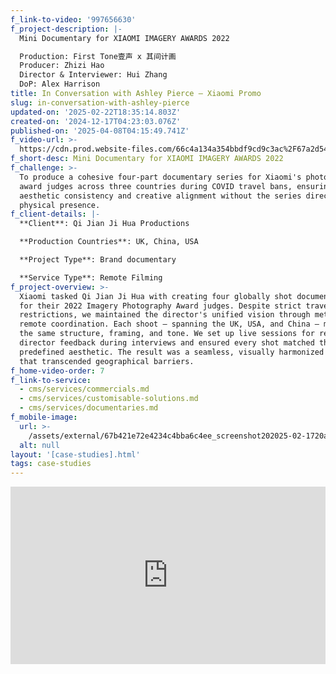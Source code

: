 ```yaml
---
f_link-to-video: '997656630'
f_project-description: |-
  Mini Documentary for XIAOMI IMAGERY AWARDS 2022

  Production: First Tone壹声 x 其间计画  
  Producer: Zhizi Hao  
  Director & Interviewer: Hui Zhang  
  DoP: Alex Harrison
title: In Conversation with Ashley Pierce ‒ Xiaomi Promo
slug: in-conversation-with-ashley-pierce
updated-on: '2025-02-22T18:35:14.803Z'
created-on: '2024-12-17T04:23:03.076Z'
published-on: '2025-04-08T04:15:49.741Z'
f_video-url: >-
  https://cdn.prod.website-files.com/66c4a134a354bbdf9cd9c3ac%2F67a2d5444cb50ce92b3a73aa_Ashley%20Pierce-transcode.mp4
f_short-desc: Mini Documentary for XIAOMI IMAGERY AWARDS 2022
f_challenge: >-
  To produce a cohesive four-part documentary series for Xiaomi's photography
  award judges across three countries during COVID travel bans, ensuring
  aesthetic consistency and creative alignment without the series director's
  physical presence.
f_client-details: |-
  **Client**: Qi Jian Ji Hua Productions

  **Production Countries**: UK, China, USA

  **Project Type**: Brand documentary

  **Service Type**: Remote Filming
f_project-overview: >-
  Xiaomi tasked Qi Jian Ji Hua with creating four globally shot documentaries
  for their 2022 Imagery Photography Award judges. Despite strict travel
  restrictions, we maintained the director's unified vision through meticulous
  remote coordination. Each shoot ‒ spanning the UK, USA, and China ‒ mirrored
  the same structure, framing, and tone. We set up live sessions for real-time
  director feedback during interviews and ensured every shot matched the
  predefined aesthetic. The result was a seamless, visually harmonized series
  that transcended geographical barriers.
f_home-video-order: 7
f_link-to-service:
  - cms/services/commercials.md
  - cms/services/customisable-solutions.md
  - cms/services/documentaries.md
f_mobile-image:
  url: >-
    /assets/external/67b421e72e4234c4bba6c4ee_screenshot202025-02-1720at2021.03.18.avif
  alt: null
layout: '[case-studies].html'
tags: case-studies
---
```


<div style="padding:56.25% 0 0 0;position:relative;"><iframe src="https://player.vimeo.com/video/997656630?badge=0&amp;autopause=0&amp;player\_id=0&amp;app\_id=58479" frameborder="0" allow="autoplay; fullscreen; picture-in-picture; clipboard-write" style="position:absolute;top:0;left:0;width:100%;height:100%;" title="In conversation with Ashley Pearce"></iframe></div><script src="https://player.vimeo.com/api/player.js"></script>
